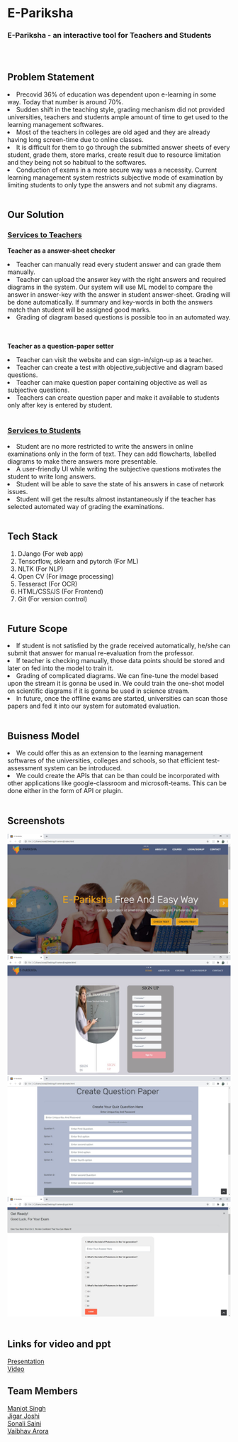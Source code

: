 <h1> E-Pariksha </h1>
<h3>E-Pariksha - an interactive tool for Teachers and Students<h3>
<br>

## Problem Statement
<li>Precovid 36% of education was dependent upon e-learning in some way. Today that number is around 70%.

<li>Sudden shift in the teaching style, grading mechanism did not provided universities, teachers and students ample amount of time to get used to the learning management softwares.

<li>Most of the teachers in colleges are old aged and they are already having long screen-time due to online classes.

<li>It is difficult for them to go through the submitted answer sheets of every student, grade them, store marks, create result due to resource limitation and they being not so habitual to the softwares.

<li>Conduction of exams in a more secure way was a necessity. Current learning management system restricts subjective mode of examination by limiting students to only type the answers and not submit any diagrams.<br>

<br>

## Our Solution

### <u>Services to Teachers</u>
<b>Teacher as a answer-sheet checker</b>
<li>Teacher can manually read every student answer and can grade them manually.

<li>Teacher can upload the answer key with the right answers and required diagrams in the system. Our system will use ML model to compare the answer in answer-key with the answer in student answer-sheet. Grading will be done automatically. If summary and key-words in both the answers match than student will be assigned good marks.
 
<li>Grading of diagram based questions is possible too in an automated way.

<br></br>
<b>Teacher as a question-paper setter</b>
<li>Teacher can visit the website and can sign-in/sign-up as a teacher.
<li>Teacher can create a test with objective,subjective and diagram based questions.
<li>Teacher can make question paper containing objective as well as subjective questions.
<li>Teachers can create question paper and make it available to students only after key is entered by student.
<br><br>

### <u> Services to Students</u>

<li>Student are no more restricted to write the answers in online examinations only in the form of text. They can add flowcharts, labelled diagrams to make there answers more presentable.

<li>A user-friendly UI while writing the subjective questions motivates the student to write long answers.

<li>Student will be able to save the state of his answers in case of network issues.

<li>Student will get the results almost instantaneously if the teacher has selected automated way of grading the examinations.
 <br><br>

## Tech Stack 
1)   DJango (For web app)
2)   Tensorflow, sklearn and pytorch (For ML)
3)   NLTK (For NLP)
4)   Open CV (For image processing)
5)   Tesseract (For OCR)
6)   HTML/CSS/JS (For Frontend)
7)   Git (For version control)<br><br>

## Future Scope


<li>If student is not satisfied by the grade received automatically, he/she can submit that answer for manual re-evaluation from the professor.
<li>If teacher is checking manually, those data points should be stored and later on fed into the model to train it.
<li>Grading of complicated diagrams. We can fine-tune the model based upon the stream it is gonna be used in. We could train the one-shot model on scientific diagrams if it is gonna be used in science stream.
<li>In future, once the offline exams are started, universities can scan those papers and fed it into our system for automated evaluation. <br><br>

## Buisness Model

<li>We could offer this as an extension to the learning management softwares of the universities, colleges and schools, so that efficient test-assessment system can be introduced.

<li>We could create the APIs that can be than could be incorporated with other applications like google-classroom and microsoft-teams. This can be done either in the form of API or plugin.<br><br>

## Screenshots

<img src="images/01.jpeg">
<img src="images/06.jpeg">
<img src="images/07.jpeg">
<img src="images/08.jpeg"><br><br>

## Links for video and ppt

<a href = "https://docs.google.com/presentation/d/1tv4mXJ798eIeUXtXnNAzrAShiqcZ97E9neAFpCIM08M/edit?usp=sharing" >Presentation </a><br>
<a href = "">Video </a> <br>


## Team Members
<a href = "https://github.com/manjotsinghbagha/">Manjot Singh</a> <br>
<a href = "https://github.com/JigarJoshi04/">Jigar Joshi </a> <br>
<a href = "https://github.com/sonali681/">Sonali Saini</a> <br>
<a href = "https://github.com/vaibhavarora102/">Vaibhav Arora </a><br>

